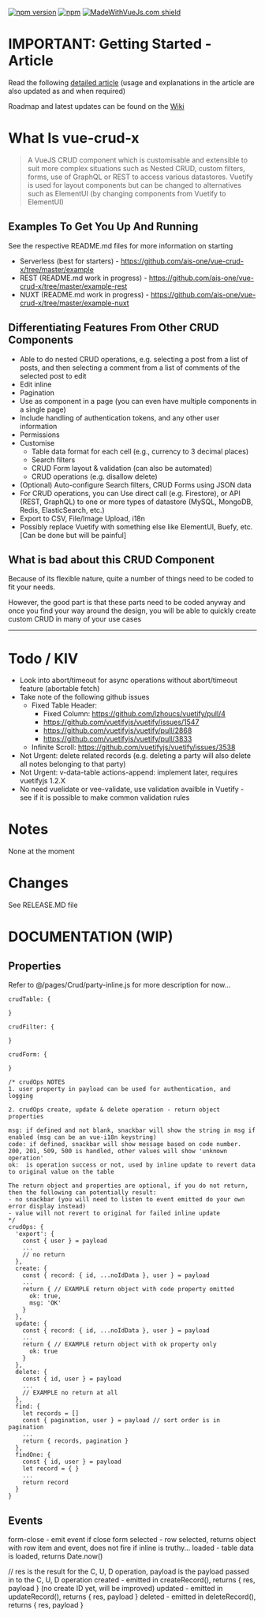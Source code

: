 [![npm version](https://badge.fury.io/js/vue-crud-x.svg)](https://badge.fury.io/js/vue-crud-x) [![npm](https://img.shields.io/npm/dm/vue-crud-x.svg)](https://www.npmjs.com/package/vue-crud-x) [![MadeWithVueJs.com shield](https://madewithvuejs.com/storage/repo-shields/823-shield.svg)](https://madewithvuejs.com/p/vue-crud-x/shield-link)

# IMPORTANT: Getting Started - Article

Read the following <a href="https://medium.com/@aaronjxz/vue-crud-x-a-highly-customisable-crud-component-using-vuejs-and-vuetify-2b1539ce2054" target="_blank">detailed article</a> (usage and explanations in the article are also updated as and when required)

Roadmap and latest updates can be found on the <a href="https://github.com/ais-one/vue-crud-x/wiki" target="_blank">Wiki</a>


# What Is vue-crud-x

> A VueJS CRUD component which is customisable and extensible to suit more complex situations such as Nested CRUD, custom filters, forms, use of GraphQL or REST to access various datastores. Vuetify is used for layout components but can be changed to alternatives such as ElementUI (by changing components from Vuetify to ElementUI)

## Examples To Get You Up And Running

See the respective README.md files for more information on starting

 * Serverless (best for starters) - https://github.com/ais-one/vue-crud-x/tree/master/example
 * REST (README.md work in progress) - https://github.com/ais-one/vue-crud-x/tree/master/example-rest
 * NUXT (README.md work in progress) - https://github.com/ais-one/vue-crud-x/tree/master/example-nuxt

## Differentiating Features From Other CRUD Components

 * Able to do nested CRUD operations, e.g. selecting a post from a list of posts, and then selecting a comment from a list of comments of the selected post to edit
 * Edit inline
 * Pagination
 * Use as component in a page (you can even have multiple components in a single page)
 * Include handling of authentication tokens, and any other user information
 * Permissions
 * Customise
   * Table data format for each cell (e.g., currency to 3 decimal places)
   * Search filters
   * CRUD Form layout & validation (can also be automated)
   * CRUD operations (e.g. disallow delete)
 * (Optional) Auto-configure Search filters, CRUD Forms using JSON data
 * For CRUD operations, you can Use direct call (e.g. Firestore), or API (REST, GraphQL) to one or more types of datastore (MySQL, MongoDB, Redis, ElasticSearch, etc.)
 * Export to CSV, File/Image Upload, i18n
 * Possibly replace Vuetify with something else like ElementUI, Buefy, etc. [Can be done but will be painful]

## What is bad about this CRUD Component

Because of its flexible nature, quite a number of things need to be coded to fit your needs.

However, the good part is that these parts need to be coded anyway and once you find your way around the design, you will be able to quickly create custom CRUD in many of your use cases

---

# Todo / KIV
 * Look into abort/timeout for async operations without abort/timeout feature (abortable fetch)
 * Take note of the following github issues
   * Fixed Table Header:
     * Fixed Column: https://github.com/lzhoucs/vuetify/pull/4
     * https://github.com/vuetifyjs/vuetify/issues/1547
     * https://github.com/vuetifyjs/vuetify/pull/2868
     * https://github.com/vuetifyjs/vuetify/pull/3833
   * Infinite Scroll:  https://github.com/vuetifyjs/vuetify/issues/3538
 * Not Urgent: delete related records (e.g. deleting a party will also delete all notes belonging to that party)
 * Not Urgent: v-data-table actions-append: implement later, requires vuetifyjs 1.2.X
 * No need vuelidate or vee-validate, use validation availble in Vuetify - see if it is possible to make common validation rules

# Notes

None at the moment

# Changes

See RELEASE.MD file


# DOCUMENTATION (WIP)

## Properties

Refer to @/pages/Crud/party-inline.js for more description for now...

```
crudTable: {

}

crudFilter: {

}

crudForm: {

}

/* crudOps NOTES
1. user property in payload can be used for authentication, and logging

2. crudOps create, update & delete operation - return object properties

msg: if defined and not blank, snackbar will show the string in msg if enabled (msg can be an vue-i18n keystring)
code: if defined, snackbar will show message based on code number. 200, 201, 509, 500 is handled, other values will show 'unknown operation'
ok:  is operation success or not, used by inline update to revert data to original value on the table

The return object and properties are optional, if you do not return, then the following can potentially result:
- no snackbar (you will need to listen to event emitted do your own error display instead)
- value will not revert to original for failed inline update
*/
crudOps: {
  'export': {
    const { user } = payload
    ...
    // no return
  },
  create: {
    const { record: { id, ...noIdData }, user } = payload
    ...
    return { // EXAMPLE return object with code property omitted
      ok: true,
      msg: 'OK'
    }
  },
  update: {
    const { record: { id, ...noIdData }, user } = payload
    ...
    return { // EXAMPLE return object with ok property only
      ok: true
    }
  },
  delete: {
    const { id, user } = payload
    ...
    // EXAMPLE no return at all
  },
  find: {
    let records = []
    const { pagination, user } = payload // sort order is in pagination
    ...
    return { records, pagination }
  },
  findOne: {
    const { id, user } = payload
    let record = { }
    ...
    return record
  }
}
```

## Events

form-close - emit event if close form
selected - row selected, returns object with row item and event, does not fire if inline is truthy...
loaded - table data is loaded, returns Date.now()

// res is the result for the C, U, D operation, payload is the payload passed in to the C, U, D operation
created - emitted in createRecord(), returns { res, payload } (no create ID yet, will be improved)
updated - emitted in updateRecord(), returns { res, payload }
deleted - emitted in deleteRecord(), returns { res, payload }
